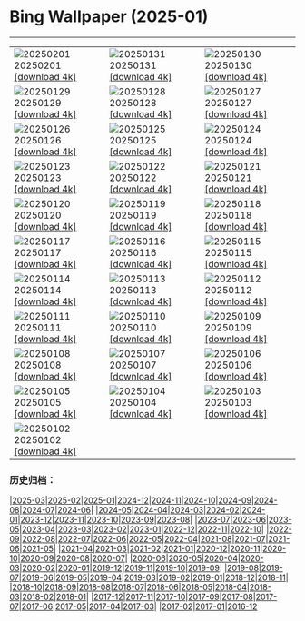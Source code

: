 # Bing Wallpaper (2025-01)
**************

<table><tr><td><img class="wallpaper" src="https://www.bing.com/th?id=OHR.FrostedBeech_EN-IN2659852695_1920x1080.jpg" alt="20250201"> 20250201 <a class="wallpaper_link" href="https://www.bing.com/th?id=OHR.FrostedBeech_EN-IN2659852695_UHD.jpg">[download 4k]</a></td><td><img class="wallpaper" src="https://www.bing.com/th?id=OHR.PlainsZebra_EN-IN2514350674_1920x1080.jpg" alt="20250131"> 20250131 <a class="wallpaper_link" href="https://www.bing.com/th?id=OHR.PlainsZebra_EN-IN2514350674_UHD.jpg">[download 4k]</a></td><td><img class="wallpaper" src="https://www.bing.com/th?id=OHR.OrdesaSpain_EN-IN2338334373_1920x1080.jpg" alt="20250130"> 20250130 <a class="wallpaper_link" href="https://www.bing.com/th?id=OHR.OrdesaSpain_EN-IN2338334373_UHD.jpg">[download 4k]</a></td></tr><tr><td><img class="wallpaper" src="https://www.bing.com/th?id=OHR.LunarDragon_EN-IN2177152421_1920x1080.jpg" alt="20250129"> 20250129 <a class="wallpaper_link" href="https://www.bing.com/th?id=OHR.LunarDragon_EN-IN2177152421_UHD.jpg">[download 4k]</a></td><td><img class="wallpaper" src="https://www.bing.com/th?id=OHR.FlyingOwl_EN-IN1693196635_1920x1080.jpg" alt="20250128"> 20250128 <a class="wallpaper_link" href="https://www.bing.com/th?id=OHR.FlyingOwl_EN-IN1693196635_UHD.jpg">[download 4k]</a></td><td><img class="wallpaper" src="https://www.bing.com/th?id=OHR.CanyonSnow_EN-IN1568269360_1920x1080.jpg" alt="20250127"> 20250127 <a class="wallpaper_link" href="https://www.bing.com/th?id=OHR.CanyonSnow_EN-IN1568269360_UHD.jpg">[download 4k]</a></td></tr><tr><td><img class="wallpaper" src="https://www.bing.com/th?id=OHR.IndiaGateTriColour_EN-IN3150557359_1920x1080.jpg" alt="20250126"> 20250126 <a class="wallpaper_link" href="https://www.bing.com/th?id=OHR.IndiaGateTriColour_EN-IN3150557359_UHD.jpg">[download 4k]</a></td><td><img class="wallpaper" src="https://www.bing.com/th?id=OHR.PortoSunset_EN-IN1245971448_1920x1080.jpg" alt="20250125"> 20250125 <a class="wallpaper_link" href="https://www.bing.com/th?id=OHR.PortoSunset_EN-IN1245971448_UHD.jpg">[download 4k]</a></td><td><img class="wallpaper" src="https://www.bing.com/th?id=OHR.IcelandGeyser_EN-IN1107479797_1920x1080.jpg" alt="20250124"> 20250124 <a class="wallpaper_link" href="https://www.bing.com/th?id=OHR.IcelandGeyser_EN-IN1107479797_UHD.jpg">[download 4k]</a></td></tr><tr><td><img class="wallpaper" src="https://www.bing.com/th?id=OHR.DeerValley_EN-IN5983015603_1920x1080.jpg" alt="20250123"> 20250123 <a class="wallpaper_link" href="https://www.bing.com/th?id=OHR.DeerValley_EN-IN5983015603_UHD.jpg">[download 4k]</a></td><td><img class="wallpaper" src="https://www.bing.com/th?id=OHR.PetraMonastery_EN-IN5783567233_1920x1080.jpg" alt="20250122"> 20250122 <a class="wallpaper_link" href="https://www.bing.com/th?id=OHR.PetraMonastery_EN-IN5783567233_UHD.jpg">[download 4k]</a></td><td><img class="wallpaper" src="https://www.bing.com/th?id=OHR.DutchSquirrel_EN-IN5567594638_1920x1080.jpg" alt="20250121"> 20250121 <a class="wallpaper_link" href="https://www.bing.com/th?id=OHR.DutchSquirrel_EN-IN5567594638_UHD.jpg">[download 4k]</a></td></tr><tr><td><img class="wallpaper" src="https://www.bing.com/th?id=OHR.CadizSpain_EN-IN5354642054_1920x1080.jpg" alt="20250120"> 20250120 <a class="wallpaper_link" href="https://www.bing.com/th?id=OHR.CadizSpain_EN-IN5354642054_UHD.jpg">[download 4k]</a></td><td><img class="wallpaper" src="https://www.bing.com/th?id=OHR.NeptunesGrotto_EN-IN4839715567_1920x1080.jpg" alt="20250119"> 20250119 <a class="wallpaper_link" href="https://www.bing.com/th?id=OHR.NeptunesGrotto_EN-IN4839715567_UHD.jpg">[download 4k]</a></td><td><img class="wallpaper" src="https://www.bing.com/th?id=OHR.WhiteSandsNP_EN-IN4617317381_1920x1080.jpg" alt="20250118"> 20250118 <a class="wallpaper_link" href="https://www.bing.com/th?id=OHR.WhiteSandsNP_EN-IN4617317381_UHD.jpg">[download 4k]</a></td></tr><tr><td><img class="wallpaper" src="https://www.bing.com/th?id=OHR.PelicanPortrait_EN-IN4347458454_1920x1080.jpg" alt="20250117"> 20250117 <a class="wallpaper_link" href="https://www.bing.com/th?id=OHR.PelicanPortrait_EN-IN4347458454_UHD.jpg">[download 4k]</a></td><td><img class="wallpaper" src="https://www.bing.com/th?id=OHR.PinnaclesPeaks_EN-IN4100662742_1920x1080.jpg" alt="20250116"> 20250116 <a class="wallpaper_link" href="https://www.bing.com/th?id=OHR.PinnaclesPeaks_EN-IN4100662742_UHD.jpg">[download 4k]</a></td><td><img class="wallpaper" src="https://www.bing.com/th?id=OHR.DeerBuck_EN-IN3553465734_1920x1080.jpg" alt="20250115"> 20250115 <a class="wallpaper_link" href="https://www.bing.com/th?id=OHR.DeerBuck_EN-IN3553465734_UHD.jpg">[download 4k]</a></td></tr><tr><td><img class="wallpaper" src="https://www.bing.com/th?id=OHR.SkyKites_EN-IN7504370489_1920x1080.jpg" alt="20250114"> 20250114 <a class="wallpaper_link" href="https://www.bing.com/th?id=OHR.SkyKites_EN-IN7504370489_UHD.jpg">[download 4k]</a></td><td><img class="wallpaper" src="https://www.bing.com/th?id=OHR.CoastalWales_EN-IN7925850635_1920x1080.jpg" alt="20250113"> 20250113 <a class="wallpaper_link" href="https://www.bing.com/th?id=OHR.CoastalWales_EN-IN7925850635_UHD.jpg">[download 4k]</a></td><td><img class="wallpaper" src="https://www.bing.com/th?id=OHR.CrescentTail_EN-IN6422883043_1920x1080.jpg" alt="20250112"> 20250112 <a class="wallpaper_link" href="https://www.bing.com/th?id=OHR.CrescentTail_EN-IN6422883043_UHD.jpg">[download 4k]</a></td></tr><tr><td><img class="wallpaper" src="https://www.bing.com/th?id=OHR.MeknesMorocco_EN-IN5856859042_1920x1080.jpg" alt="20250111"> 20250111 <a class="wallpaper_link" href="https://www.bing.com/th?id=OHR.MeknesMorocco_EN-IN5856859042_UHD.jpg">[download 4k]</a></td><td><img class="wallpaper" src="https://www.bing.com/th?id=OHR.BubbleLake_EN-IN4983583688_1920x1080.jpg" alt="20250110"> 20250110 <a class="wallpaper_link" href="https://www.bing.com/th?id=OHR.BubbleLake_EN-IN4983583688_UHD.jpg">[download 4k]</a></td><td><img class="wallpaper" src="https://www.bing.com/th?id=OHR.NamibiaDunes_EN-IN0592013391_1920x1080.jpg" alt="20250109"> 20250109 <a class="wallpaper_link" href="https://www.bing.com/th?id=OHR.NamibiaDunes_EN-IN0592013391_UHD.jpg">[download 4k]</a></td></tr><tr><td><img class="wallpaper" src="https://www.bing.com/th?id=OHR.GreatWallStairs_EN-IN4478048411_1920x1080.jpg" alt="20250108"> 20250108 <a class="wallpaper_link" href="https://www.bing.com/th?id=OHR.GreatWallStairs_EN-IN4478048411_UHD.jpg">[download 4k]</a></td><td><img class="wallpaper" src="https://www.bing.com/th?id=OHR.BouldersNZ_EN-IN0206909278_1920x1080.jpg" alt="20250107"> 20250107 <a class="wallpaper_link" href="https://www.bing.com/th?id=OHR.BouldersNZ_EN-IN0206909278_UHD.jpg">[download 4k]</a></td><td><img class="wallpaper" src="https://www.bing.com/th?id=OHR.RavennaBasilica_EN-IN9380198974_1920x1080.jpg" alt="20250106"> 20250106 <a class="wallpaper_link" href="https://www.bing.com/th?id=OHR.RavennaBasilica_EN-IN9380198974_UHD.jpg">[download 4k]</a></td></tr><tr><td><img class="wallpaper" src="https://www.bing.com/th?id=OHR.PushkarniTank_EN-IN9828404964_1920x1080.jpg" alt="20250105"> 20250105 <a class="wallpaper_link" href="https://www.bing.com/th?id=OHR.PushkarniTank_EN-IN9828404964_UHD.jpg">[download 4k]</a></td><td><img class="wallpaper" src="https://www.bing.com/th?id=OHR.VietnamFalls_EN-IN7892338335_1920x1080.jpg" alt="20250104"> 20250104 <a class="wallpaper_link" href="https://www.bing.com/th?id=OHR.VietnamFalls_EN-IN7892338335_UHD.jpg">[download 4k]</a></td><td><img class="wallpaper" src="https://www.bing.com/th?id=OHR.TolkienOxford_EN-IN7522700035_1920x1080.jpg" alt="20250103"> 20250103 <a class="wallpaper_link" href="https://www.bing.com/th?id=OHR.TolkienOxford_EN-IN7522700035_UHD.jpg">[download 4k]</a></td></tr><tr><td><img class="wallpaper" src="https://www.bing.com/th?id=OHR.ArdezSwitzerland_EN-IN7123035732_1920x1080.jpg" alt="20250102"> 20250102 <a class="wallpaper_link" href="https://www.bing.com/th?id=OHR.ArdezSwitzerland_EN-IN7123035732_UHD.jpg">[download 4k]</a></td><td></td><td></td></tr></table>

### 历史归档：

|[2025-03](/../2025-03/2025-03.md)|[2025-02](/../2025-02/2025-02.md)|[2025-01](/2025-01.md)|[2024-12](/../2024-12/2024-12.md)|[2024-11](/../2024-11/2024-11.md)|[2024-10](/../2024-10/2024-10.md)|[2024-09](/../2024-09/2024-09.md)|[2024-08](/../2024-08/2024-08.md)|[2024-07](/../2024-07/2024-07.md)|[2024-06](/../2024-06/2024-06.md)|
|[2024-05](/../2024-05/2024-05.md)|[2024-04](/../2024-04/2024-04.md)|[2024-03](/../2024-03/2024-03.md)|[2024-02](/../2024-02/2024-02.md)|[2024-01](/../2024-01/2024-01.md)|[2023-12](/../2023-12/2023-12.md)|[2023-11](/../2023-11/2023-11.md)|[2023-10](/../2023-10/2023-10.md)|[2023-09](/../2023-09/2023-09.md)|[2023-08](/../2023-08/2023-08.md)|
|[2023-07](/../2023-07/2023-07.md)|[2023-06](/../2023-06/2023-06.md)|[2023-05](/../2023-05/2023-05.md)|[2023-04](/../2023-04/2023-04.md)|[2023-03](/../2023-03/2023-03.md)|[2023-02](/../2023-02/2023-02.md)|[2023-01](/../2023-01/2023-01.md)|[2022-12](/../2022-12/2022-12.md)|[2022-11](/../2022-11/2022-11.md)|[2022-10](/../2022-10/2022-10.md)|
|[2022-09](/../2022-09/2022-09.md)|[2022-08](/../2022-08/2022-08.md)|[2022-07](/../2022-07/2022-07.md)|[2022-06](/../2022-06/2022-06.md)|[2022-05](/../2022-05/2022-05.md)|[2022-04](/../2022-04/2022-04.md)|[2021-08](/../2021-08/2021-08.md)|[2021-07](/../2021-07/2021-07.md)|[2021-06](/../2021-06/2021-06.md)|[2021-05](/../2021-05/2021-05.md)|
|[2021-04](/../2021-04/2021-04.md)|[2021-03](/../2021-03/2021-03.md)|[2021-02](/../2021-02/2021-02.md)|[2021-01](/../2021-01/2021-01.md)|[2020-12](/../2020-12/2020-12.md)|[2020-11](/../2020-11/2020-11.md)|[2020-10](/../2020-10/2020-10.md)|[2020-09](/../2020-09/2020-09.md)|[2020-08](/../2020-08/2020-08.md)|[2020-07](/../2020-07/2020-07.md)|
|[2020-06](/../2020-06/2020-06.md)|[2020-05](/../2020-05/2020-05.md)|[2020-04](/../2020-04/2020-04.md)|[2020-03](/../2020-03/2020-03.md)|[2020-02](/../2020-02/2020-02.md)|[2020-01](/../2020-01/2020-01.md)|[2019-12](/../2019-12/2019-12.md)|[2019-11](/../2019-11/2019-11.md)|[2019-10](/../2019-10/2019-10.md)|[2019-09](/../2019-09/2019-09.md)|
|[2019-08](/../2019-08/2019-08.md)|[2019-07](/../2019-07/2019-07.md)|[2019-06](/../2019-06/2019-06.md)|[2019-05](/../2019-05/2019-05.md)|[2019-04](/../2019-04/2019-04.md)|[2019-03](/../2019-03/2019-03.md)|[2019-02](/../2019-02/2019-02.md)|[2019-01](/../2019-01/2019-01.md)|[2018-12](/../2018-12/2018-12.md)|[2018-11](/../2018-11/2018-11.md)|
|[2018-10](/../2018-10/2018-10.md)|[2018-09](/../2018-09/2018-09.md)|[2018-08](/../2018-08/2018-08.md)|[2018-07](/../2018-07/2018-07.md)|[2018-06](/../2018-06/2018-06.md)|[2018-05](/../2018-05/2018-05.md)|[2018-04](/../2018-04/2018-04.md)|[2018-03](/../2018-03/2018-03.md)|[2018-02](/../2018-02/2018-02.md)|[2018-01](/../2018-01/2018-01.md)|
|[2017-12](/../2017-12/2017-12.md)|[2017-11](/../2017-11/2017-11.md)|[2017-10](/../2017-10/2017-10.md)|[2017-09](/../2017-09/2017-09.md)|[2017-08](/../2017-08/2017-08.md)|[2017-07](/../2017-07/2017-07.md)|[2017-06](/../2017-06/2017-06.md)|[2017-05](/../2017-05/2017-05.md)|[2017-04](/../2017-04/2017-04.md)|[2017-03](/../2017-03/2017-03.md)|
|[2017-02](/../2017-02/2017-02.md)|[2017-01](/../2017-01/2017-01.md)|[2016-12](/../2016-12/2016-12.md)
